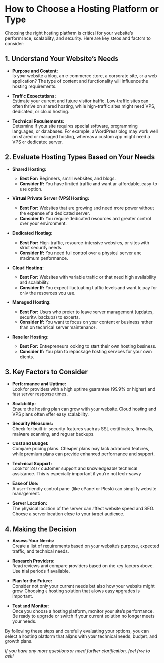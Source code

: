 # How to Choose a Hosting Platform or Type

Choosing the right hosting platform is critical for your website’s performance, scalability, and security. Here are key steps and factors to consider:

## 1. Understand Your Website’s Needs

- **Purpose and Content:**  
  Is your website a blog, an e-commerce store, a corporate site, or a web application? The type of content and functionality will influence the hosting requirements.

- **Traffic Expectations:**  
  Estimate your current and future visitor traffic. Low-traffic sites can often thrive on shared hosting, while high-traffic sites might need VPS, dedicated, or cloud hosting.

- **Technical Requirements:**  
  Determine if your site requires special software, programming languages, or databases. For example, a WordPress blog may work well on shared or managed hosting, whereas a custom app might need a VPS or dedicated server.

## 2. Evaluate Hosting Types Based on Your Needs

- **Shared Hosting:**  
  - **Best For:** Beginners, small websites, and blogs.  
  - **Consider If:** You have limited traffic and want an affordable, easy-to-use option.

- **Virtual Private Server (VPS) Hosting:**  
  - **Best For:** Websites that are growing and need more power without the expense of a dedicated server.  
  - **Consider If:** You require dedicated resources and greater control over your environment.

- **Dedicated Hosting:**  
  - **Best For:** High-traffic, resource-intensive websites, or sites with strict security needs.  
  - **Consider If:** You need full control over a physical server and maximum performance.

- **Cloud Hosting:**  
  - **Best For:** Websites with variable traffic or that need high availability and scalability.  
  - **Consider If:** You expect fluctuating traffic levels and want to pay for only the resources you use.

- **Managed Hosting:**  
  - **Best For:** Users who prefer to leave server management (updates, security, backups) to experts.  
  - **Consider If:** You want to focus on your content or business rather than on technical server maintenance.

- **Reseller Hosting:**  
  - **Best For:** Entrepreneurs looking to start their own hosting business.  
  - **Consider If:** You plan to repackage hosting services for your own clients.

## 3. Key Factors to Consider

- **Performance and Uptime:**  
  Look for providers with a high uptime guarantee (99.9% or higher) and fast server response times.

- **Scalability:**  
  Ensure the hosting plan can grow with your website. Cloud hosting and VPS plans often offer easy scalability.

- **Security Measures:**  
  Check for built-in security features such as SSL certificates, firewalls, malware scanning, and regular backups.

- **Cost and Budget:**  
  Compare pricing plans. Cheaper plans may lack advanced features, while premium plans can provide enhanced performance and support.

- **Technical Support:**  
  Look for 24/7 customer support and knowledgeable technical assistance. This is especially important if you’re not tech-savvy.

- **Ease of Use:**  
  A user-friendly control panel (like cPanel or Plesk) can simplify website management.

- **Server Location:**  
  The physical location of the server can affect website speed and SEO. Choose a server location close to your target audience.

## 4. Making the Decision

- **Assess Your Needs:**  
  Create a list of requirements based on your website’s purpose, expected traffic, and technical needs.

- **Research Providers:**  
  Read reviews and compare providers based on the key factors above. Use trial periods if available.

- **Plan for the Future:**  
  Consider not only your current needs but also how your website might grow. Choosing a hosting solution that allows easy upgrades is important.

- **Test and Monitor:**  
  Once you choose a hosting platform, monitor your site’s performance. Be ready to upgrade or switch if your current solution no longer meets your needs.

By following these steps and carefully evaluating your options, you can select a hosting platform that aligns with your technical needs, budget, and growth plans.

*If you have any more questions or need further clarification, feel free to ask!*
